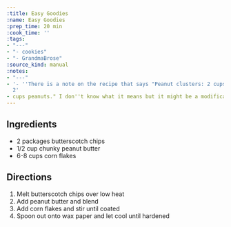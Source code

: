 ```yaml
---
:title: Easy Goodies
:name: Easy Goodies
:prep_time: 20 min
:cook_time: ''
:tags:
- "---"
- "- cookies"
- "- GrandmaBrose"
:source_kind: manual
:notes:
- "---"
- '- ''There is a note on the recipe that says "Peanut clusters: 2 cups choc chips,
  2'
- cups peanuts." I don''t know what it means but it might be a modification.'
---
```


## Ingredients
- 2 packages butterscotch chips
- 1/2 cup chunky peanut butter
- 6-8 cups corn flakes


## Directions
1. Melt butterscotch chips over low heat
2. Add peanut butter and blend
3. Add corn flakes and stir until coated
4. Spoon out onto wax paper and let cool until hardened
